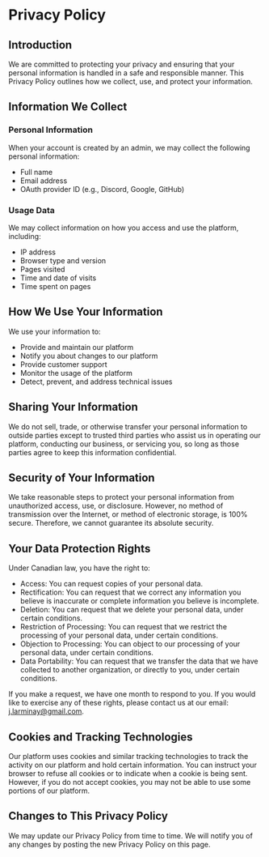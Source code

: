 # Privacy Policy

## Introduction

We are committed to protecting your privacy and ensuring that your personal information is handled in a safe and responsible manner. This Privacy Policy outlines how we collect, use, and protect your information.

## Information We Collect

### Personal Information

When your account is created by an admin, we may collect the following personal information:

- Full name
- Email address
- OAuth provider ID (e.g., Discord, Google, GitHub)

### Usage Data

We may collect information on how you access and use the platform, including:

- IP address
- Browser type and version
- Pages visited
- Time and date of visits
- Time spent on pages

## How We Use Your Information

We use your information to:

- Provide and maintain our platform
- Notify you about changes to our platform
- Provide customer support
- Monitor the usage of the platform
- Detect, prevent, and address technical issues

## Sharing Your Information

We do not sell, trade, or otherwise transfer your personal information to outside parties except to trusted third parties who assist us in operating our platform, conducting our business, or servicing you, so long as those parties agree to keep this information confidential.

## Security of Your Information

We take reasonable steps to protect your personal information from unauthorized access, use, or disclosure. However, no method of transmission over the Internet, or method of electronic storage, is 100% secure. Therefore, we cannot guarantee its absolute security.

## Your Data Protection Rights

Under Canadian law, you have the right to:

- Access: You can request copies of your personal data.
- Rectification: You can request that we correct any information you believe is inaccurate or complete information you believe is incomplete.
- Deletion: You can request that we delete your personal data, under certain conditions.
- Restriction of Processing: You can request that we restrict the processing of your personal data, under certain conditions.
- Objection to Processing: You can object to our processing of your personal data, under certain conditions.
- Data Portability: You can request that we transfer the data that we have collected to another organization, or directly to you, under certain conditions.

If you make a request, we have one month to respond to you. If you would like to exercise any of these rights, please contact us at our email: [j.larminay@gmail.com](mailto:j.larminay@gmail.com).

## Cookies and Tracking Technologies

Our platform uses cookies and similar tracking technologies to track the activity on our platform and hold certain information. You can instruct your browser to refuse all cookies or to indicate when a cookie is being sent. However, if you do not accept cookies, you may not be able to use some portions of our platform.

## Changes to This Privacy Policy

We may update our Privacy Policy from time to time. We will notify you of any changes by posting the new Privacy Policy on this page.
